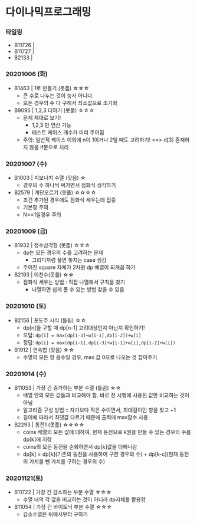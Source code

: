 # 다이나믹프로그래밍

### 타일링
- B11726 | 
- B11727 | 
- B2133 | 


### 20201006 (화)
- B1463 | 1로 만들기 (못풂) ☆☆☆
  - 큰 수로 나누는 것이 능사 아니다.
  - 모든 경우의 수 다 구해서 최소값으로 초기화
- B9095 | 1,2,3 더하기 (못풂) ☆☆☆
  - 문제 제대로 보기! 
      - 1,2,3 만 연산 가능
      - 테스트 케이스 개수가 미리 주어짐
  - 주의: 일반적 케이스 이외에 n이 1이거나 2일 때도 고려하기! ==> d[3] 존재하지 않음 if문으로 처리


### 20201007 (수)
- B1003 | 피보나치 수열 (맞음) ☆
   - 경우의 수 하나씩 써가면서 점화식 생각하기
- B2579 | 계단오르기 (못풂) ☆☆☆☆
   - 조건 추가된 경우에도 점화식 세우는데 집중
   - 기본항 주의
   - N==1일경우 주의


### 20201009 (금)
- B1932 | 정수삼각형 (못풂) ☆☆☆
   - dp는 모든 경우의 수를 고려하는 문제
      - 그리디처럼 풀면 놓치는 case 생김
  - 주어진 square 자체가 2차원 dp 배열이 되게끔 하기
- B2193 | 이친수(못풂) ☆☆
   - 점화식 세우는 방법 : 직접 나열해서 규칙을 찾기
      - 나열하면 쉽게 풀 수 있는 방법 찾을 수 있음


### 20201010 (토)
- B2156 | 포도주 시식 (틀림) ☆☆
   - dp[n]을 구할 때 dp[n-1] 고려대상인지 아닌지 확인하기!
   - 오답: `dp[i] = max(dp[i-3]+w[i-1],dp[i-2])+w[i]`
   - 정답: `dp[i] = max(dp[i-1],dp[i-3]+w[i-1]+w[i],dp[i-2]+w[i])`
- B1912 | 연속합 (맞음) ☆☆
   - 수열의 모든 항 음수일 경우, max 값 0으로 나오는 것 잡아주기


### 20201014 (수)
- B11053 | 가장 긴 증가하는 부분 수열 (틀림) ☆☆
   - 배열 안의 모든 값들과 비교해야 함. 바로 전 시행에 사용된 값만 비교하는 것이 아님
   - 알고리즘 구성 방법 :: 자기보다 작은 수이면서, 최대길이인 항을 찾고 +1
   - 길이에 따라서 최댓값 다르기 때문에 출력에 max함수 사용
- B2293 | 동전1 (못풂) ☆☆☆☆
    - coins 배열의 모든 값에 대하여, 현재 동전으로 k원을 만들 수 있는 경우의 수를 dp[k]에 저장
    - coins의 모든 동전을 순회하면서 dp[k]값을 더해나감
    - dp[k] = dp[k](기존의 동전을 사용하여 구한 경우의 수) + dp[k-c](현재 동전의 가치를 뺀 가치를 구하는 경우의 수)

### 20201121(토)
- B11722 | 가장 긴 감소하는 부분 수열 ☆☆☆
     - 수열 내의 각 값을 비교하는 것이 아니라 dp자체를 활용함
- B11054 | 가장 긴 바이토닉 부분 수열 ☆☆☆
     - 감소수열은 뒤에서부터 구하기